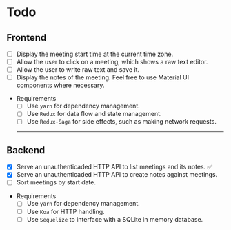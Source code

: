 # Todo

## Frontend

- [ ] Display the meeting start time at the current time zone.
- [ ] Allow the user to click on a meeting, which shows a raw text editor.
- [ ] Allow the user to write raw text and save it.
- [ ] Display the notes of the meeting. Feel free to use Material UI components where necessary.

- Requirements
  - [ ] Use `yarn` for dependency management.
  - [ ] Use `Redux` for data flow and state management.
  - [ ] Use `Redux-Saga` for side effects, such as making network requests.

  ---

## Backend

- [x] Serve an unauthenticaded HTTP API to list meetings and its notes. ✅
- [x] Serve an unauthenticaded HTTP API to create notes against meetings.
- [ ] Sort meetings by start date.

- Requirements
  - [ ] Use `yarn` for dependency management.
  - [ ] Use `Koa` for HTTP handling.
  - [ ] Use `Sequelize` to interface with a SQLite in memory database.